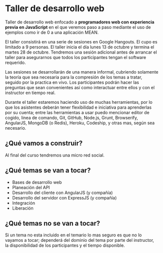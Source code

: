 Taller de desarrollo web
========================

Taller de desarrollo web enfocado a **programadores web con experiencia previa en JavaScript** en el que veremos paso a paso mediante el uso de ejemplos como ir de 0 a una aplicación MEAN.

El taller consistirá en una serie de sesiones en Google Hangouts. El cupo es limitado a 9 personas. El taller inicia el día lunes 13 de octubre y termina el martes 28 de octubre. Tendremos una sesión adicional antes de arrancar el taller para asegurarnos que todos los participantes tengan el software requerido.

Las sesiones se desarrollarán de una manera informal, cubriendo solamente la teoría que sea necesaria para la compresión de los temas a tratar, seguido por la practica en vivo. Los participantes podrán hacer las preguntas que sean convenientes así como interactuar entre ellos y con el instructor en tiempo real.

Durante el taller estaremos haciendo uso de muchas herramientas, por lo que los asistentes deberán tener flexibilidad e iniciativa para aprenderlas por su cuenta; entre las herramientas a usar puedo mencionar editor de cogido, linea de comando, Git, GitHub, Node.js, Grunt, Browserify, AngularJS, MongoDB (o Redis), Heroku, Codeship, y otras mas, según sea necesario.

¿Qué vamos a construir?
-----------------------

Al final del curso tendremos una micro red social.

¿Qué temas se van a tocar?
--------------------------

- Bases de desarrollo web
- Planeación del API
- Desarrollo del cliente con AngularJS (y compañía)
- Desarrollo del servidor con ExpressJS (y compañía)
- Integración
- Liberación


¿Qué temas no se van a tocar?
-----------------------------

Si un tema no esta incluido en el temario lo mas seguro es que no lo vayamos a tocar; dependerá del dominio del tema por parte del instructor, la disponibilidad de los participantes y el tiempo disponible.
